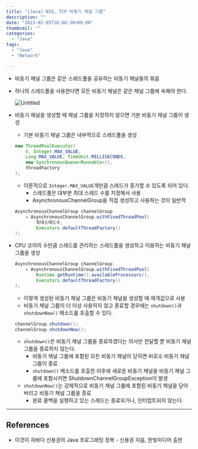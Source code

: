 ```yaml
---
title: "[Java] NIO, TCP 비동기 채널 그룹"
description: ""
date: "2023-02-05T18:00:30+09:00"
thumbnail: ""
categories:
  - "Java"
tags:
  - "Java"
  - "Network"

---
```

<!--more-->

- 비동기 채널 그룹은 같은 스레드풀을 공유하는 비동기 채널들의 묶음
- 하나의 스레드풀을 사용한다면 모든 비동기 채널은 같은 채널 그룹에 속해야 한다.
    
    ![Untitled](/images/lang_java/NIO/비동기_채널_그룹/Untitled.png)
    
- 비동기 채널을 생성할 때 채널 그룹을 지정하지 않으면 기본 비동기 채널 그룹이 생성
    - 기본 비동기 채널 그룹은 내부적으로 스레드풀을 생성
    
    ```java
    new ThreadPoolExecutor(
    	0, Integer.MAX_VALUE,
    	Long.MAX_VALUE, TimeUnit.MILLISECONDS,
    	new SynchronousQueue<Runnable>(),
    	threadFactory
    );
    ```
    
    - 이론적으로 `Integer.MAX_VALUE`개만큼 스레드가 증가할 수 있도록 되어 있다.
        - 스레드풀은 대부분 최대 스레드 수를 지정해서 사용
        - AsynchronousChannelGroup을 직접 생성하고 사용하는 것이 일반적
    
    ```java
    AsynchronousChannelGroup channelGroup
    	= AsynchronousChannelGroup.withFixedThreadPool(
    		최대스레드수,
    		Executors.defaultThreadFactory()
    );
    ```
    
- CPU 코어의 수만큼 스레드를 관리하는 스레드풀을 생성하고 이용하는 비동기 채널 그룹을 생성
    
    ```java
    AsynchronousChannelGroup channelGroup
    	= AsynchronousChannelGroup.withFixedThreadPool(
    		Runtime.getRuntime().availableProcessors(),
    		Executors.defaultThreadFactory()
    );
    ```
    
    - 이렇게 생성된 비동기 채널 그룹은 비동기 채널을 생성할 때 매개값으로 사용
    - 비동기 채널 그룹이 더 이상 사용하지 않고 종료할 경우에는 `shutdown()`과 `shutdownNow()` 메소드를 호출할 수 있다.
    
    ```java
    channelGroup.shutdown();
    channelGroup.shutdownNow();
    ```
    
    - `shutdown()`은 비동기 채널 그룹을 종료하겠다는 의사만 전달할 뿐 비동기 채널 그룹을 종료하지 않는다.
        - 비동기 채널 그룹에 포함된 모든 비동기 채널이 닫히면 비로소 비동기 채널 그룹이 종료
        - `shutdown()` 메소드를 호출한 이후에 새로운 비동기 채널을 비동기 채널 그룹에 포함시키면 ShutdownChannelGroupException이 발생
    - `shutdownNow()`는 강제적으로 비동기 채널 그룹에 포함된 비동기 채널을 닫아버리고 비동기 채널 그룹을 종료
        - 완료 콜백을 실행하고 있는 스레드는 종료되거나, 인터럽트되지 않는다.

---

## References

- 이것이 자바다 신용권의 Java 프로그래밍 정복 - 신용권 지음, 한빛미디어 출판